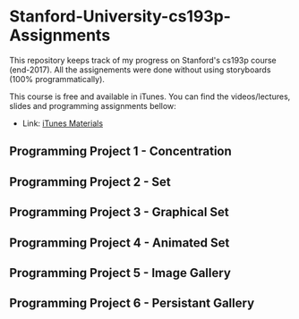 # Stanford-University-cs193p-Assignments

This repository keeps track of my progress on Stanford's cs193p course (end-2017). All the assignements were done without using storyboards (100% programmatically).

This course is free and available in iTunes. You can find the videos/lectures, slides and programming assignments bellow: 
* Link: [iTunes Materials](https://itunes.apple.com/vn/course/developing-ios-11-apps-with-swift/id1309275316)

## Programming Project 1 - Concentration

## Programming Project 2 - Set 

## Programming Project 3 - Graphical Set

## Programming Project 4 - Animated Set

## Programming Project 5 - Image Gallery 

## Programming Project 6 - Persistant Gallery
